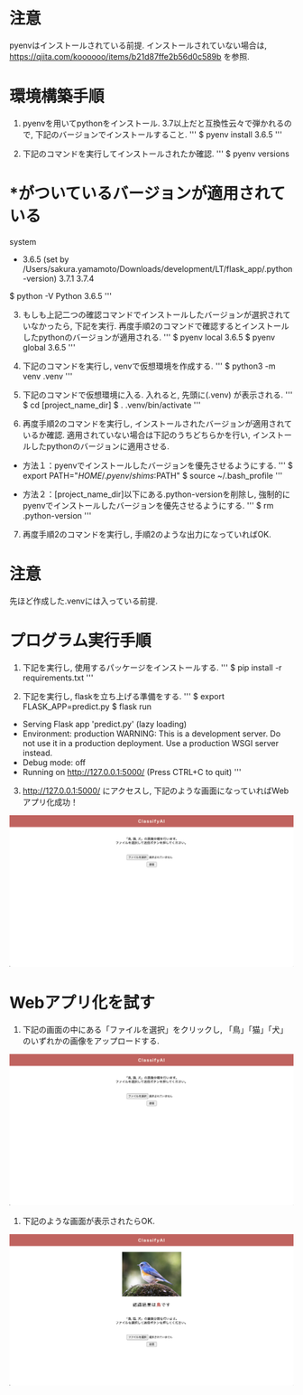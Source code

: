 # 注意
pyenvはインストールされている前提. 
インストールされていない場合は, https://qiita.com/koooooo/items/b21d87ffe2b56d0c589b を参照.

# 環境構築手順
1. pyenvを用いてpythonをインストール. 3.7以上だと互換性云々で弾かれるので, 下記のバージョンでインストールすること.
'''
$ pyenv install 3.6.5
'''

2. 下記のコマンドを実行してインストールされたか確認.
'''
$ pyenv versions
# *がついているバージョンが適用されている
  system
* 3.6.5 (set by /Users/sakura.yamamoto/Downloads/development/LT/flask_app/.python-version)
  3.7.1
  3.7.4

$ python -V
Python 3.6.5
'''

3. もしも上記二つの確認コマンドでインストールしたバージョンが選択されていなかったら, 下記を実行. 再度手順2のコマンドで確認するとインストールしたpythonのバージョンが適用される.
'''
$ pyenv local 3.6.5
$ pyenv global 3.6.5
'''

4. 下記のコマンドを実行し, venvで仮想環境を作成する. 
'''
$ python3 -m venv .venv
'''

5. 下記のコマンドで仮想環境に入る. 入れると, 先頭に(.venv) が表示される. 
'''
$ cd [project_name_dir]
$ . .venv/bin/activate
'''

6. 再度手順2のコマンドを実行し, インストールされたバージョンが適用されているか確認. 適用されていない場合は下記のうちどちらかを行い, インストールしたpythonのバージョンに適用させる. 

- 方法１：pyenvでインストールしたバージョンを優先させるようにする.
'''
$ export PATH="$HOME/.pyenv/shims:$PATH"
$ source ~/.bash_profile
'''

- 方法２：[project_name_dir]以下にある.python-versionを削除し, 強制的にpyenvでインストールしたバージョンを優先させるようにする.
'''
$ rm .python-version
'''

7. 再度手順2のコマンドを実行し, 手順2のような出力になっていればOK.

# 注意
先ほど作成した.venvには入っている前提. 

# プログラム実行手順
1. 下記を実行し, 使用するパッケージをインストールする. 
'''
$ pip install -r requirements.txt
'''

2. 下記を実行し, flaskを立ち上げる準備をする. 
'''
$ export FLASK_APP=predict.py
$ flask run
 * Serving Flask app 'predict.py' (lazy loading)
 * Environment: production
   WARNING: This is a development server. Do not use it in a production deployment.
   Use a production WSGI server instead.
 * Debug mode: off
 * Running on http://127.0.0.1:5000/ (Press CTRL+C to quit)
'''

3. http://127.0.0.1:5000/ にアクセスし, 下記のような画面になっていればWebアプリ化成功！
<img src='./src/access_img.png'>


# Webアプリ化を試す
1. 下記の画面の中にある「ファイルを選択」をクリックし, 「鳥」「猫」「犬」のいずれかの画像をアップロードする. 
<img src='./src/access_img.png'> 

1. 下記のような画面が表示されたらOK. 
<img src='./src/test_result.png'>